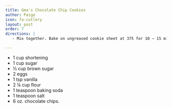 ```yaml
---
title: Gma's Chocolate Chip Cookies
author: Paige
icon: fa-cutlery
layout: post
order: 7
directions: |
   - Mix together. Bake on ungreased cookie sheet at 375 for 10 – 15 minutes.

---
```


<ul>
	<li>1 cup shortening</li>
	<li>1 cup sugar</li>
	<li>½ cup brown sugar</li>
	<li>2 eggs</li>
	<li>1 tsp vanilla</li>
	<li>2 ¼ cup flour</li>
	<li>1 teaspoon baking soda</li>
	<li>1 teaspoon salt</li>
	<li>6 oz. chocolate chips.</li>
</ul>